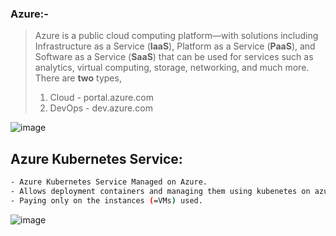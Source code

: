 ### Azure:-

 >Azure is a public cloud computing platform—with solutions including Infrastructure as a Service (**IaaS**), Platform as a Service (**PaaS**), and Software as a Service (**SaaS**) that can be used for services such as analytics, virtual computing, storage, networking, and much more. There are **two** types,
 >1. Cloud - portal.azure.com
 >2. DevOps - dev.azure.com



![image](https://user-images.githubusercontent.com/91359308/144390550-f2016adf-db91-4052-b672-872fb8bd651f.png)

## Azure Kubernetes Service:
```bash
- Azure Kubernetes Service Managed on Azure.
- Allows deployment containers and managing them using kubenetes on azure.
- Paying only on the instances (=VMs) used.
```
![image](https://user-images.githubusercontent.com/91359308/174523235-eb44fbf9-fa8b-43fb-b6fd-782552f7f34a.png)

